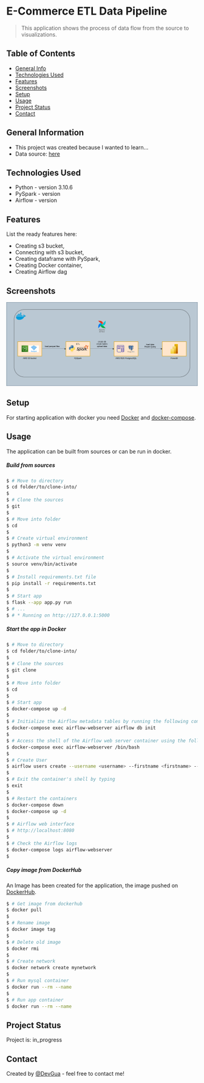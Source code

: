 # E-Commerce ETL Data Pipeline
> This application shows the process of data flow from the source to visualizations. 


## Table of Contents
* [General Info](#general-information)
* [Technologies Used](#technologies-used)
* [Features](#features)
* [Screenshots](#screenshots)
* [Setup](#setup)
* [Usage](#usage)
* [Project Status](#project-status)
* [Contact](#contact)

## General Information
- This project was created because I wanted to learn...
- Data source: [here](https://www.kaggle.com/datasets/dschettler8845/recsys-2020-ecommerce-dataset?select=val.parquet)


## Technologies Used
- Python - version 3.10.6
- PySpark - version 
- Airflow - version 

## Features
List the ready features here:
- Creating s3 bucket,
- Connecting with s3 bucket,
- Creating dataframe with PySpark,
- Creating Docker container,
- Creating Airflow dag

## Screenshots
![Example screenshot](/app/static/func-diagram.png)

## Setup
For starting application with docker you need [Docker](https://docs.docker.com/get-docker/) and [docker-compose](https://docs.docker.com/compose/install/).


## Usage
The application can be built from sources or can be run in docker.

##### Build from sources
```bash
$ # Move to directory
$ cd folder/to/clone-into/
$
$ # Clone the sources
$ git 
$
$ # Move into folder
$ cd 
$
$ # Create virtual environment
$ python3 -m venv venv
$
$ # Activate the virtual environment
$ source venv/bin/activate
$
$ # Install requirements.txt file
$ pip install -r requirements.txt
$
$ # Start app
$ flask --app app.py run
$ # ...
$ # * Running on http://127.0.0.1:5000 
```

##### Start the app in Docker
```bash
$ # Move to directory
$ cd folder/to/clone-into/
$
$ # Clone the sources
$ git clone 
$
$ # Move into folder
$ cd 
$
$ # Start app
$ docker-compose up -d
$
$ # Initialize the Airflow metadata tables by running the following command
$ docker-compose exec airflow-webserver airflow db init
$
$ # Access the shell of the Airflow web server container using the following command
$ docker-compose exec airflow-webserver /bin/bash
$
$ # Create User
$ airflow users create --username <username> --firstname <firstname> --lastname <lastname> --role Admin --email <email> --password <password>
$
$ # Exit the container's shell by typing 
$ exit
$
$ # Restart the containers
$ docker-compose down
$ docker-compose up -d
$
$ # Airflow web interface
$ # http://localhost:8080
$
$ # Check the Airflow logs
$ docker-compose logs airflow-webserver
$
```

##### Copy image from DockerHub
An Image has been created for the application, the image pushed on [DockerHub](#).
```bash
$ # Get image from dockerhub
$ docker pull 
$
$ # Rename image
$ docker image tag 
$
$ # Delete old image
$ docker rmi 
$
$ # Create network
$ docker network create mynetwork
$
$ # Run mysql container
$ docker run --rm --name 
$
$ # Run app container
$ docker run --rm --name 
```

## Project Status
Project is: in_progress



## Contact
Created by [@DevGua](https://devgua-portfolio.web.app/) - feel free to contact me!
